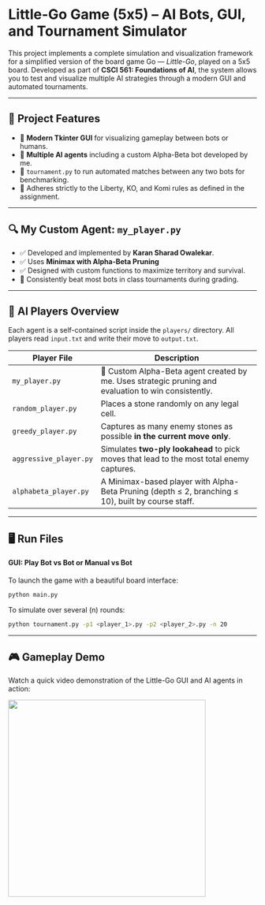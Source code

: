 # Little-Go Game (5x5) – AI Bots, GUI, and Tournament Simulator

This project implements a complete simulation and visualization framework for a simplified version of the board game Go — *Little-Go*, played on a 5x5 board. Developed as part of **CSCI 561: Foundations of AI**, the system allows you to test and visualize multiple AI strategies through a modern GUI and automated tournaments.

---

## 🧠 Project Features

- 🎨 **Modern Tkinter GUI** for visualizing gameplay between bots or humans.
- 🤖 **Multiple AI agents** including a custom Alpha-Beta bot developed by me.
- 🏁 `tournament.py` to run automated matches between any two bots for benchmarking.
- 📜 Adheres strictly to the Liberty, KO, and Komi rules as defined in the assignment.

---

## 🔍 My Custom Agent: `my_player.py`

- ✅ Developed and implemented by **Karan Sharad Owalekar**.
- ✅ Uses **Minimax with Alpha-Beta Pruning**
- ✅ Designed with custom functions to maximize territory and survival.
- 🥇 Consistently beat most bots in class tournaments during grading.

---

## 🤖 AI Players Overview

Each agent is a self-contained script inside the `players/` directory. All players read `input.txt` and write their move to `output.txt`.

| Player File              | Description                                                                                         |
|--------------------------|-----------------------------------------------------------------------------------------------------|
| `my_player.py`           | 🧠 Custom Alpha-Beta agent created by me. Uses strategic pruning and evaluation to win consistently.|
| `random_player.py`       | Places a stone randomly on any legal cell.                                                         |
| `greedy_player.py`       | Captures as many enemy stones as possible **in the current move only**.                            |
| `aggressive_player.py`   | Simulates **two-ply lookahead** to pick moves that lead to the most total enemy captures.          |
| `alphabeta_player.py`    | A Minimax-based player with Alpha-Beta Pruning (depth ≤ 2, branching ≤ 10), built by course staff. |

---

## 🖥 Run Files

#### GUI: Play Bot vs Bot or Manual vs Bot
To launch the game with a beautiful board interface:

```bash
python main.py
```
To simulate over several (n) rounds:

```bash
python tournament.py -p1 <player_1>.py -p2 <player_2>.py -n 20
```

---

## 🎮 Gameplay Demo

Watch a quick video demonstration of the Little-Go GUI and AI agents in action:

<img src="https://github.com/user-attachments/assets/a10ca74e-db03-4bd0-b933-b32c62275d3a" width="400"/>
